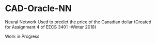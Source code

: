 # CAD-Oracle-NN
Neural Network Used to predict the price of the Canadian dollar (Created for Assignment 4 of EECS 3401 -Winter 2018)


Work in Progress
